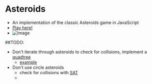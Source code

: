 Asteroids
===
* An implementation of the classic Asteroids game in JavaScript
* [Play here!](http://ilyakavalerov.com/asteroids/asteroids.html)
* ![image](http://imgur.com/Jt3dbey.gif)


##TODO:
* Don't iterate through asteroids to check for collisions, implement a [quadtree](https://github.com/ilyakava/asteroids_redo)
    * [example](https://github.com/silflow/quadtree-javascript/blob/master/quadtree.js)
* Don't use circle asteroids
    *  check for collisions with [SAT](http://gamedev.tutsplus.com/tutorials/implementation/collision-detection-with-the-separating-axis-theorem/)
    *  